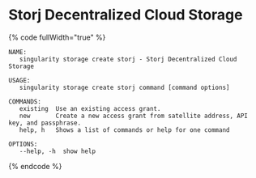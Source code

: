 # Storj Decentralized Cloud Storage

{% code fullWidth="true" %}
```
NAME:
   singularity storage create storj - Storj Decentralized Cloud Storage

USAGE:
   singularity storage create storj command [command options] 

COMMANDS:
   existing  Use an existing access grant.
   new       Create a new access grant from satellite address, API key, and passphrase.
   help, h   Shows a list of commands or help for one command

OPTIONS:
   --help, -h  show help
```
{% endcode %}
